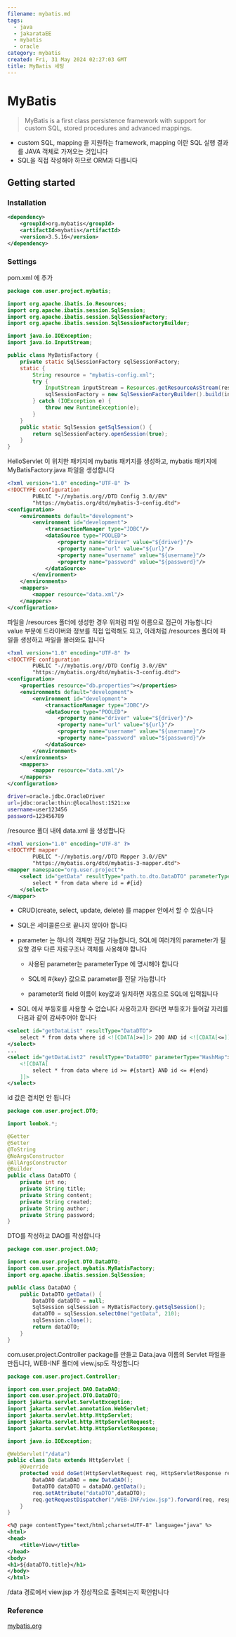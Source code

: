 ```yaml
---
filename: mybatis.md
tags:
  - java
  - jakarataEE
  - mybatis
  - oracle
category: mybatis
created: Fri, 31 May 2024 02:27:03 GMT
title: MyBatis 세팅
---
```


# MyBatis

> MyBatis is a first class persistence framework with support for custom SQL, stored procedures and advanced mappings.

- custom SQL, mapping 을 지원하는 framework, mapping 이란 SQL 실행 결과를 JAVA 객체로 가져오는 것입니다
- SQL을 직접 작성해야 하므로 ORM과 다릅니다

## Getting started

### Installation

```xml
<dependency>
    <groupId>org.mybatis</groupId>
    <artifactId>mybatis</artifactId>
    <version>3.5.16</version>
</dependency>
```

### Settings

pom.xml 에 추가

```java title="../main/java/com/user/project/MyBatisFactory.java"
package com.user.project.mybatis;

import org.apache.ibatis.io.Resources;
import org.apache.ibatis.session.SqlSession;
import org.apache.ibatis.session.SqlSessionFactory;
import org.apache.ibatis.session.SqlSessionFactoryBuilder;

import java.io.IOException;
import java.io.InputStream;

public class MyBatisFactory {
    private static SqlSessionFactory sqlSessionFactory;
    static {
        String resource = "mybatis-config.xml";
        try {
            InputStream inputStream = Resources.getResourceAsStream(resource);
            sqlSessionFactory = new SqlSessionFactoryBuilder().build(inputStream);
        } catch (IOException e) {
            throw new RuntimeException(e);
        }
    }
    public static SqlSession getSqlSession() {
        return sqlSessionFactory.openSession(true);
    }
}
```

HelloServlet 이 위치한 패키지에 mybatis 패키지를 생성하고, mybatis 패키지에 MyBatisFactory.java 파일을 생성합니다

```xml title=".../src/main/resources/mybatis-config.xml"
<?xml version="1.0" encoding="UTF-8" ?>
<!DOCTYPE configuration
        PUBLIC "-//mybatis.org//DTD Config 3.0//EN"
        "https://mybatis.org/dtd/mybatis-3-config.dtd">
<configuration>
    <environments default="development">
        <environment id="development">
            <transactionManager type="JDBC"/>
            <dataSource type="POOLED">
                <property name="driver" value="${driver}"/>
                <property name="url" value="${url}"/>
                <property name="username" value="${username}"/>
                <property name="password" value="${password}"/>
            </dataSource>
        </environment>
    </environments>
    <mappers>
        <mapper resource="data.xml"/>
    </mappers>
</configuration>
```

파일을 /resources 폴더에 생성한 경우 위처럼 파일 이름으로 접근이 가능합니다
<br/>
value 부분에 드라이버와 정보를 직접 입력해도 되고, 아래처럼 /resources 폴더에 파일을 생성하고 파일을 불러와도 됩니다

```xml title=".../src/main/resources/mybatis-config.xml"
<?xml version="1.0" encoding="UTF-8" ?>
<!DOCTYPE configuration
        PUBLIC "-//mybatis.org//DTD Config 3.0//EN"
        "https://mybatis.org/dtd/mybatis-3-config.dtd">
<configuration>
    <properties resource="db.properties"></properties>
    <environments default="development">
        <environment id="development">
            <transactionManager type="JDBC"/>
            <dataSource type="POOLED">
                <property name="driver" value="${driver}"/>
                <property name="url" value="${url}"/>
                <property name="username" value="${username}"/>
                <property name="password" value="${password}"/>
            </dataSource>
        </environment>
    </environments>
    <mappers>
        <mapper resource="data.xml"/>
    </mappers>
</configuration>
```

```bash title=".../src/main/resources/db.properties"
driver=oracle.jdbc.OracleDriver
url=jdbc:oracle:thin:@localhost:1521:xe
username=user123456
password=123456789
```

/resource 폴더 내에 data.xml 을 생성합니다

```xml title=".../src/main/resources/data.xml"
<?xml version="1.0" encoding="UTF-8" ?>
<!DOCTYPE mapper
        PUBLIC "-//mybatis.org//DTD Mapper 3.0//EN"
        "https://mybatis.org/dtd/mybatis-3-mapper.dtd">
<mapper namespace="org.user.project">
    <select id="getData" resultType="path.to.dto.DataDTO" parameterType="int">
        select * from data where id = #{id}
    </select>
</mapper>
```

- CRUD(create, select, update, delete) 를 mapper 안에서 할 수 있습니다

- SQL은 세미콜론으로 끝나지 않아야 합니다

- parameter 는 하나의 객체만 전달 가능합니다, SQL에 여러개의 parameter가 필요할 경우 다른 자료구조나 객체를 사용해야 합니다

  - 사용된 parameter는 parameterType 에 명시해야 합니다

  - SQL에 #{key} 값으로 parameter를 전달 가능합니다

  - parameter의 field 이름이 key값과 일치하면 자동으로 SQL에 입력됩니다

- SQL 에서 부등호를 사용할 수 없습니다 사용하고자 한다면 부등호가 들어갈 자리를 다음과 같이 감싸주어야 합니다

```xml
<select id="getDataList" resultType="DataDTO">
    select * from data where id <![CDATA[>=]]> 200 AND id <![CDATA[<=]]> 210
</select>
...
<select id="getDataList2" resultType="DataDTO" parameterType="HashMap">
    <![CDATA[
        select * from data where id >= #{start} AND id <= #{end}
    ]]>
</select>
```

id 값은 겹치면 안 됩니다

```java title=".../src/main/java/com/user/project/dto/DataDTO.java"
package com.user.project.DTO;

import lombok.*;

@Getter
@Setter
@ToString
@NoArgsConstructor
@AllArgsConstructor
@Builder
public class DataDTO {
    private int no;
    private String title;
    private String content;
    private String created;
    private String author;
    private String password;
}
```

DTO를 작성하고 DAO를 작성합니다

```java title=".../src/main/java/com/user/project/dao/DataDAO.java"
package com.user.project.DAO;

import com.user.project.DTO.DataDTO;
import com.user.project.mybatis.MyBatisFactory;
import org.apache.ibatis.session.SqlSession;

public class DataDAO {
    public DataDTO getData() {
        DataDTO dataDTO = null;
        SqlSession sqlSession = MyBatisFactory.getSqlSession();
        dataDTO = sqlSession.selectOne("getData", 210);
        sqlSession.close();
        return dataDTO;
    }
}
```

com.user.project.Controller package를 만들고 Data.java 이름의 Servlet 파일을 만듭니다, WEB-INF 폴더에 view.jsp도 작성합니다

```java title=".../src/main/java/com/user/project/controller/data/Data.java"
package com.user.project.Controller;

import com.user.project.DAO.DataDAO;
import com.user.project.DTO.DataDTO;
import jakarta.servlet.ServletException;
import jakarta.servlet.annotation.WebServlet;
import jakarta.servlet.http.HttpServlet;
import jakarta.servlet.http.HttpServletRequest;
import jakarta.servlet.http.HttpServletResponse;

import java.io.IOException;

@WebServlet("/data")
public class Data extends HttpServlet {
    @Override
    protected void doGet(HttpServletRequest req, HttpServletResponse resp) throws ServletException, IOException {
        DataDAO dataDAO = new DataDAO();
        DataDTO dataDTO = dataDAO.getData();
        req.setAttribute("dataDTO",dataDTO);
        req.getRequestDispatcher("/WEB-INF/view.jsp").forward(req, resp);
    }
}
```

```xml title=".../src/main/webapp/WEB-INF/view.jsp"
<%@ page contentType="text/html;charset=UTF-8" language="java" %>
<html>
<head>
    <title>View</title>
</head>
<body>
<h1>${dataDTO.title}</h1>
</body>
</html>
```

/data 경로에서 view.jsp 가 정상적으로 출력되는지 확인합니다

### Reference

[mybatis.org](https://mybatis.org/mybatis-3/getting-started.html)
